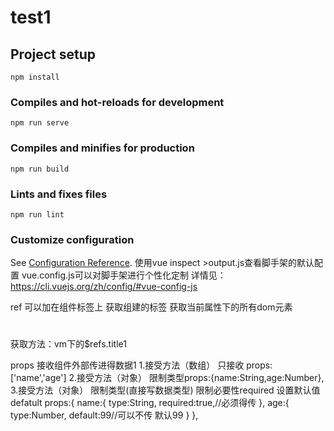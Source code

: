 # test1

## Project setup
```
npm install
```

### Compiles and hot-reloads for development
```
npm run serve
```

### Compiles and minifies for production
```
npm run build
```

### Lints and fixes files
```
npm run lint
```

### Customize configuration
See [Configuration Reference](https://cli.vuejs.org/config/).
使用vue inspect >output.js查看脚手架的默认配置
vue.config.js可以对脚手架进行个性化定制 详情见：https://cli.vuejs.org/zh/config/#vue-config-js

ref 可以加在组件标签上 获取组建的标签 获取当前属性下的所有dom元素 <h1 v-text="title" ref="title1"></h1>
获取方法：vm下的$refs.title1

props 接收组件外部传进得数据1
1.接受方法（数组）  只接收  props:['name','age']
2.接受方法（对象）  限制类型props:{name:String,age:Number},
3.接受方法（对象）  限制类型(直接写数据类型) 限制必要性required 设置默认值defatult
props:{
    name:{
        type:String,
        required:true,//必须得传
    },
    age:{
            type:Number,
        default:99//可以不传 默认99
    }
},
